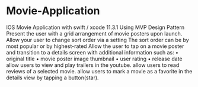 # Movie-Application
IOS Movie Application 
with swift / xcode 11.3.1
Using MVP Design Pattern 
Present the user with a grid arrangement of movie posters upon launch.
Allow your user to change sort order via a setting The sort order can be by most popular or by highest-rated 
Allow the user to tap on a movie poster and transition to a details screen with additional information such as:
• original title 
• movie poster image thumbnail
• user rating 
• release date allow users to view and play trailers in the youtube. 
allow users to read reviews of a selected movie. allow users to mark a movie as a favorite in the details view by tapping a button(star).
